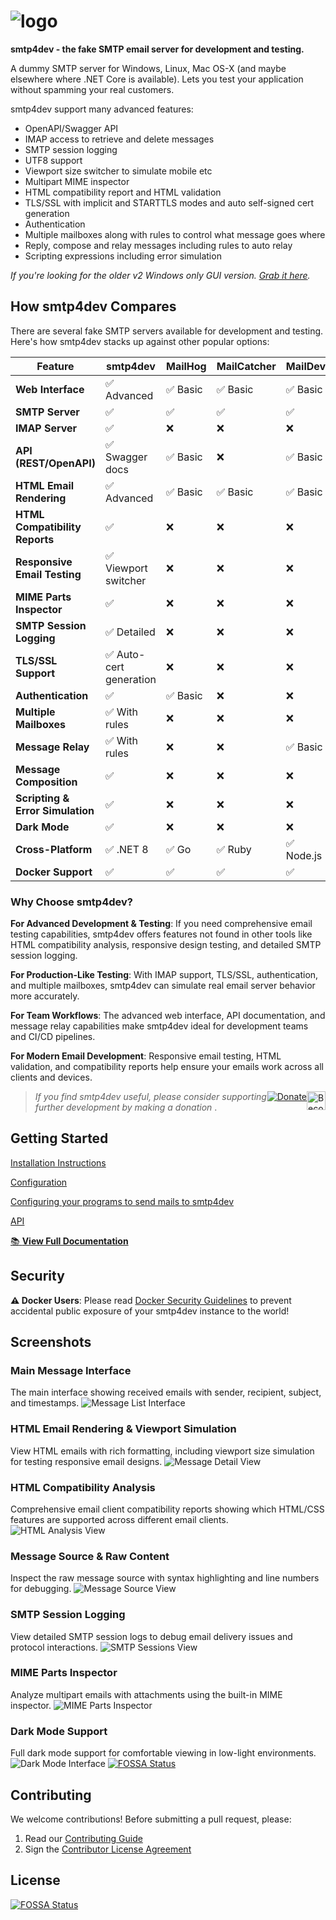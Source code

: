 # <img src='Rnwood.Smtp4dev/ClientApp/public/logo.png' alt='logo'/>
**smtp4dev - the fake SMTP email server for development and testing.**

A dummy SMTP server for Windows, Linux, Mac OS-X (and maybe elsewhere where .NET Core is available). Lets you test your application without spamming your real customers.

smtp4dev support many advanced features:
- OpenAPI/Swagger API
- IMAP access to retrieve and delete messages
- SMTP session logging
- UTF8 support
- Viewport size switcher to simulate mobile etc
- Multipart MIME inspector
- HTML compatibility report and HTML validation
- TLS/SSL with implicit and STARTTLS modes and auto self-signed cert generation
- Authentication
- Multiple mailboxes along with rules to control what message goes where
- Reply, compose and relay messages including rules to auto relay
- Scripting expressions including error simulation

*If you're looking for the older v2 Windows only GUI version. [Grab it here](https://github.com/rnwood/smtp4dev/releases/tag/v2.0.10).*

## How smtp4dev Compares

There are several fake SMTP servers available for development and testing. Here's how smtp4dev stacks up against other popular options:

| Feature | smtp4dev | MailHog | MailCatcher | MailDev | FakeSMTP |
|---------|----------|---------|-------------|---------|----------|
| **Web Interface** | ✅ Advanced | ✅ Basic | ✅ Basic | ✅ Basic | ❌ |
| **SMTP Server** | ✅ | ✅ | ✅ | ✅ | ✅ |
| **IMAP Server** | ✅ | ❌ | ❌ | ❌ | ❌ |
| **API (REST/OpenAPI)** | ✅ Swagger docs | ✅ Basic | ❌ | ✅ Basic | ❌ |
| **HTML Email Rendering** | ✅ Advanced | ✅ Basic | ✅ Basic | ✅ Basic | ❌ |
| **HTML Compatibility Reports** | ✅ | ❌ | ❌ | ❌ | ❌ |
| **Responsive Email Testing** | ✅ Viewport switcher | ❌ | ❌ | ❌ | ❌ |
| **MIME Parts Inspector** | ✅ | ❌ | ❌ | ❌ | ❌ |
| **SMTP Session Logging** | ✅ Detailed | ❌ | ❌ | ❌ | ❌ |
| **TLS/SSL Support** | ✅ Auto-cert generation | ❌ | ❌ | ❌ | ❌ |
| **Authentication** | ✅ | ✅ Basic | ❌ | ❌ | ❌ |
| **Multiple Mailboxes** | ✅ With rules | ❌ | ❌ | ❌ | ❌ |
| **Message Relay** | ✅ With rules | ❌ | ❌ | ✅ Basic | ❌ |
| **Message Composition** | ✅ | ❌ | ❌ | ❌ | ❌ |
| **Scripting & Error Simulation** | ✅ | ❌ | ❌ | ❌ | ❌ |
| **Dark Mode** | ✅ | ❌ | ❌ | ❌ | ❌ |
| **Cross-Platform** | ✅ .NET 8 | ✅ Go | ✅ Ruby | ✅ Node.js | ✅ Java |
| **Docker Support** | ✅ | ✅ | ✅ | ✅ | ❌ |

### Why Choose smtp4dev?

**For Advanced Development & Testing**: If you need comprehensive email testing capabilities, smtp4dev offers features not found in other tools like HTML compatibility analysis, responsive design testing, and detailed SMTP session logging.

**For Production-Like Testing**: With IMAP support, TLS/SSL, authentication, and multiple mailboxes, smtp4dev can simulate real email server behavior more accurately.

**For Team Workflows**: The advanced web interface, API documentation, and message relay capabilities make smtp4dev ideal for development teams and CI/CD pipelines.

**For Modern Email Development**: Responsive email testing, HTML validation, and compatibility reports help ensure your emails work across all clients and devices.

> <a style="float: right" href="https://www.patreon.com/bePatron?u=38204828" data-patreon-widget-type="become-patron-button"><img alt='Become a Patreon' src='https://c5.patreon.com/external/logo/become_a_patron_button.png' height="30px"></a> <a  style="float: right" href='https://www.paypal.me/rnwood'><img alt='Donate' src='https://www.paypalobjects.com/webstatic/en_US/btn/btn_donate_pp_142x27.png'/></a> *If you find smtp4dev useful, please consider supporting further development by making a donation*
> .


## Getting Started
[Installation Instructions](docs/Installation.md)

[Configuration](docs/Configuration.md)

[Configuring your programs to send mails to smtp4dev](docs/Configuring-Clients.md)

[API](docs/API.md)

[📚 **View Full Documentation**](docs/README.md)

## Security
**⚠️ Docker Users**: Please read [Docker Security Guidelines](docs/Docker-Security.md) to prevent accidental public exposure of your smtp4dev instance to the world!


## Screenshots

### Main Message Interface
The main interface showing received emails with sender, recipient, subject, and timestamps.
![Message List Interface](docs/message-list-interface.png)

### HTML Email Rendering & Viewport Simulation
View HTML emails with rich formatting, including viewport size simulation for testing responsive email designs.
![Message Detail View](docs/message-detail-view.png)

### HTML Compatibility Analysis
Comprehensive email client compatibility reports showing which HTML/CSS features are supported across different email clients.
![HTML Analysis View](docs/html-analysis-view.png)

### Message Source & Raw Content
Inspect the raw message source with syntax highlighting and line numbers for debugging.
![Message Source View](docs/message-source-view.png)

### SMTP Session Logging
View detailed SMTP session logs to debug email delivery issues and protocol interactions.
![SMTP Sessions View](docs/smtp-sessions-view.png)

### MIME Parts Inspector
Analyze multipart emails with attachments using the built-in MIME inspector.
![MIME Parts Inspector](docs/mime-parts-inspector.png)

### Dark Mode Support
Full dark mode support for comfortable viewing in low-light environments.
![Dark Mode Interface](docs/dark-mode-interface.png)
[![FOSSA Status](https://app.fossa.com/api/projects/git%2Bgithub.com%2Frnwood%2Fsmtp4dev.svg?type=shield)](https://app.fossa.com/projects/git%2Bgithub.com%2Frnwood%2Fsmtp4dev?ref=badge_shield)

## Contributing

We welcome contributions! Before submitting a pull request, please:

1. Read our [Contributing Guide](CONTRIBUTING.md)
2. Sign the [Contributor License Agreement](CLA.md)

## License
[![FOSSA Status](https://app.fossa.com/api/projects/git%2Bgithub.com%2Frnwood%2Fsmtp4dev.svg?type=large)](https://app.fossa.com/projects/git%2Bgithub.com%2Frnwood%2Fsmtp4dev?ref=badge_large)
